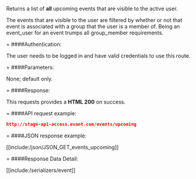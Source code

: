 <!-- --- title: GET /events/upcoming -->

Returns a list of **all** upcoming events that are visible to the active user.

The events that are visible to the user are filtered by whether or not that event is associated with a group that the user is a member of. Being an event_user for an event trumps all group_member requirements.

=
####Authentication:

The user needs to be logged in and have valid credentials to use this route.

=
####Parameters:

None; default only.

=
####Response:

This requests provides a <strong>HTML 200</strong> on success.

=
####API request example:
```json
http://stage-api-access.evant.com/events/upcoming
```
=
####JSON response example:

[[include:/json/JSON_GET_events_upcoming]]

=
####Response Data Detail:

[[include:/serializers/event]]